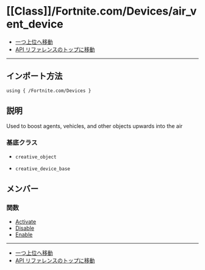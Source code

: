 # [[Class]]/Fortnite.com/Devices/air_vent_device

- [一つ上位へ移動](../main.md)
- [API リファレンスのトップに移動](../../../main.md)

---

## インポート方法

```verse
using { /Fortnite.com/Devices }
```

## 説明

Used to boost agents, vehicles, and other objects upwards into the air

### 基底クラス

- `creative_object`

- `creative_device_base`

## メンバー

### 関数

- [Activate](./F_Activate/main.md)
- [Disable](./F_Disable/main.md)
- [Enable](./F_Enable/main.md)

---

- [一つ上位へ移動](../main.md)
- [API リファレンスのトップに移動](../../../main.md)

